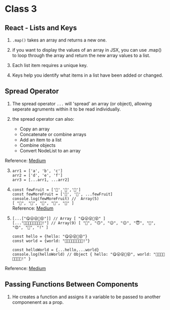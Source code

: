 # Class 3

## React - Lists and Keys

1. `.map()` takes an array and returns a new one.

2. if you want to display the values of an array in JSX, you can use .map() to loop through the array and return the new array values to a list.

3. Each list item requires a unique key.

4. Keys help you identify what items in a list have been added or changed.

## Spread Operator

1. The spread operator `...` will 'spread' an array (or object), allowing seperate agruments within it to be read individually.

2. the spread operator can also:
    * Copy an array
    * Concatenate or combine arrays
    * Add an item to a list
    * Combine objects
    * Convert NodeList to an array

Reference: [Medium](https://medium.com/coding-at-dawn/how-to-use-the-spread-operator-in-javascript-b9e4a8b06fab)

3. 
    `arr1 = ['a', 'b', 'c']`<br>
`arr2 = ['d', 'e', 'f']`<br>
`arr3 = [...arr1, ...arr2]`

4. `const fewFruit = ['🍏','🍊','🍌']` <br>
`const fewMoreFruit = ['🍉', '🍍', ...fewFruit]`<br>
`console.log(fewMoreFruit) //  Array(5)`<br> 
`[ "🍉", "🍍", "🍏", "🍊", "🍌" ]`<br>
Reference: [Medium](https://medium.com/coding-at-dawn/how-to-use-the-spread-operator-in-javascript-b9e4a8b06fab)

5.
    `[...["😋😛😜🤪😝"]] // Array [ "😋😛😜🤪😝" ]`<br>
`[..."🙂🙃😉😊😇🥰😍🤩!"] // Array(9) [ "🙂", "🙃", "😉", "😊", "😇", "🥰", "😍", "🤩", "!" ]`<br>

    `const hello = {hello: "😋😛😜🤪😝"}`<br>
`const world = {world: "🙂🙃😉😊😇🥰😍🤩!"}`<br>

    `const helloWorld = {...hello,...world}`<br>
`console.log(helloWorld) // Object { hello: "😋😛😜🤪😝", world: "🙂🙃😉😊😇🥰😍🤩!" }`<br>

Reference: [Medium](https://medium.com/coding-at-dawn/how-to-use-the-spread-operator-in-javascript-b9e4a8b06fab)

## Passing Functions Between Components

1. He creates a function and assigns it a variable to be passed to another componenent as a prop. 